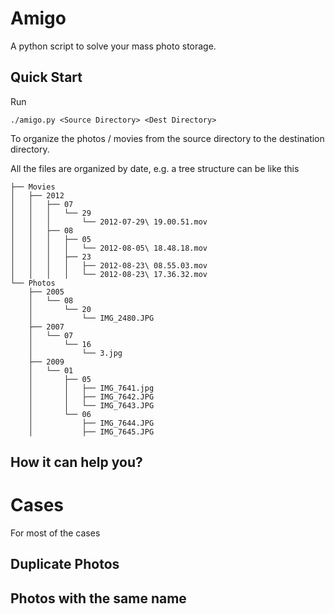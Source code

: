 # Amigo

A python script to solve your mass photo storage.

## Quick Start ##
Run
```
./amigo.py <Source Directory> <Dest Directory>
```

To organize the photos / movies from the source directory to the destination directory.

All the files are organized by date, e.g. a tree structure can be like this
```
├── Movies
│   ├── 2012
│   │   ├── 07
│   │   │   └── 29
│   │   │       └── 2012-07-29\ 19.00.51.mov
│   │   ├── 08
│   │   │   ├── 05
│   │   │   │   └── 2012-08-05\ 18.48.18.mov
│   │   │   ├── 23
│   │   │   │   ├── 2012-08-23\ 08.55.03.mov
│   │   │   │   └── 2012-08-23\ 17.36.32.mov
└── Photos
    ├── 2005
    │   └── 08
    │       └── 20
    │           └── IMG_2480.JPG
    ├── 2007
    │   └── 07
    │       └── 16
    │           └── 3.jpg
    ├── 2009
    │   └── 01
    │       ├── 05
    │       │   ├── IMG_7641.jpg
    │       │   ├── IMG_7642.JPG
    │       │   └── IMG_7643.JPG
    │       └── 06
    │           ├── IMG_7644.JPG
    │           ├── IMG_7645.JPG
```

## How it can help you?


# Cases
For most of the cases

## Duplicate Photos

## Photos with the same name
